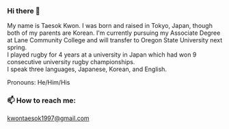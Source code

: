 ### Hi there 👋

<!--
**tkwonn/tkwonn** is a ✨ _special_ ✨ repository because its `README.md` (this file) appears on your GitHub profile.

Here are some ideas to get you started:

- 🔭 I’m currently working on ...
- 🌱 I’m currently learning ...
- 👯 I’m looking to collaborate on ...
- 🤔 I’m looking for help with ...
- 💬 Ask me about ...
- 📫 How to reach me: ...
- 😄 Pronouns: ...
- ⚡ Fun fact: ...
-->

My name is Taesok Kwon. I was born and raised in Tokyo, Japan, though both of my parents are Korean. I'm currently pursuing my Associate Degree at Lane Community College and will transfer to Oregon State University next spring.  
I played rugby for 4 years at a university in Japan which had won 9 consecutive university rugby championships.  
I speak three languages, Japanese, Korean, and English.

Pronouns: He/Him/His


### 📫 How to reach me:

kwontaesok1997@gmail.com


